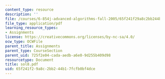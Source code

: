 ```yaml
---
content_type: resource
description: ''
file: /courses/6-854j-advanced-algorithms-fall-2005/65f241f29a8c2bb244b17fcfb0bf4dce_sol8.pdf
file_type: application/pdf
learning_resource_types:
- Assignments
license: https://creativecommons.org/licenses/by-nc-sa/4.0/
ocw_type: OCWFile
parent_title: Assignments
parent_type: CourseSection
parent_uid: 725f2e04-cada-aedb-a6e0-9d255b409d98
resourcetype: Document
title: sol8.pdf
uid: 65f241f2-9a8c-2bb2-44b1-7fcfb0bf4dce
---
```

